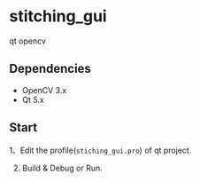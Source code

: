 # stitching_gui
qt opencv

## Dependencies

+ OpenCV 3.x
+ Qt 5.x

## Start

1、Edit the profile(`stiching_gui.pro`) of qt project.

2. Build & Debug or Run.

